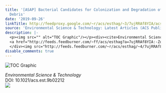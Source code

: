 ```yaml
---
title: '[ASAP] Bacterial Candidates for Colonization and Degradation of Marine Plastic
  Debris'
date: '2019-09-26'
linkTitle: http://feedproxy.google.com/~r/acs/esthag/~3/7ujRRAf8YIA/acs.est.9b02212
source: 'Environmental Science & Technology: Latest Articles (ACS Publications)'
description: |-
  <p><img src="" alt="TOC Graphic"/></p><div><cite>Environmental Science & Technology</cite></div><div>DOI: 10.1021/acs.est.9b02212</div><div class="feedflare">
  <a href="http://feeds.feedburner.com/~ff/acs/esthag?a=7ujRRAf8YIA:-ZoQ094aguc:yIl2AUoC8zA"><img src="http://feeds.feedburner.com/~ff/acs/esthag?d=yIl2AUoC8zA" border="0"></img></a>
  </div><img src="http://feeds.feedburner.com/~r/acs/esthag/~4/7ujRRAf8YIA" height="1" width="1" ...
disable_comments: true
---
```

<p><img src="" alt="TOC Graphic"/></p><div><cite>Environmental Science & Technology</cite></div><div>DOI: 10.1021/acs.est.9b02212</div><div class="feedflare">
<a href="http://feeds.feedburner.com/~ff/acs/esthag?a=7ujRRAf8YIA:-ZoQ094aguc:yIl2AUoC8zA"><img src="http://feeds.feedburner.com/~ff/acs/esthag?d=yIl2AUoC8zA" border="0"></img></a>
</div><img src="http://feeds.feedburner.com/~r/acs/esthag/~4/7ujRRAf8YIA" height="1" width="1" ...